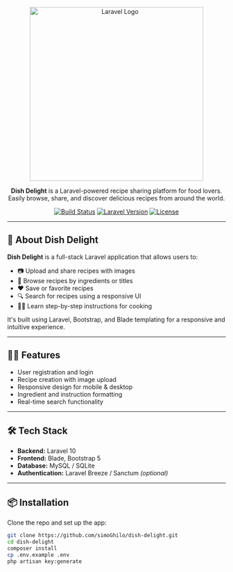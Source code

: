<p align="center">
    <a href="https://laravel.com" target="_blank">
        <img src="https://raw.githubusercontent.com/laravel/art/master/logo-lockup/5%20SVG/2%20CMYK/1%20Full%20Color/laravel-logolockup-cmyk-red.svg" width="400" alt="Laravel Logo">
    </a>
</p>

<p align="center">
    <strong>Dish Delight</strong> is a Laravel-powered recipe sharing platform for food lovers.  
    Easily browse, share, and discover delicious recipes from around the world.
</p>

<p align="center">
    <a href="#"><img src="https://img.shields.io/github/workflow/status/your-org/dish-delight/laravel-tests?label=build" alt="Build Status"></a>
    <a href="#"><img src="https://img.shields.io/badge/Laravel-10.x-red.svg" alt="Laravel Version"></a>
    <a href="#"><img src="https://img.shields.io/badge/license-MIT-blue.svg" alt="License"></a>
</p>

---

## 🚀 About Dish Delight

**Dish Delight** is a full-stack Laravel application that allows users to:

- 📷 Upload and share recipes with images
- 📖 Browse recipes by ingredients or titles
- ❤️ Save or favorite recipes
- 🔍 Search for recipes using a responsive UI
- 🧑‍🍳 Learn step-by-step instructions for cooking

It's built using Laravel, Bootstrap, and Blade templating for a responsive and intuitive experience.

---

## 🧑‍🍳 Features

- User registration and login
- Recipe creation with image upload
- Responsive design for mobile & desktop
- Ingredient and instruction formatting
- Real-time search functionality

---

## 🛠️ Tech Stack

- **Backend:** Laravel 10
- **Frontend:** Blade, Bootstrap 5
- **Database:** MySQL / SQLite
- **Authentication:** Laravel Breeze / Sanctum *(optional)*

---

## 📦 Installation

Clone the repo and set up the app:

```bash
git clone https://github.com/simoGhilo/dish-delight.git
cd dish-delight
composer install
cp .env.example .env
php artisan key:generate
